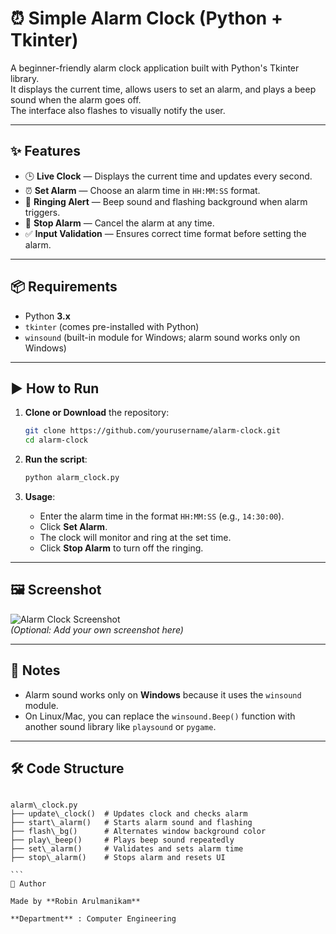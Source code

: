 
# ⏰ Simple Alarm Clock (Python + Tkinter)

A beginner-friendly alarm clock application built with Python's Tkinter library.  
It displays the current time, allows users to set an alarm, and plays a beep sound when the alarm goes off.  
The interface also flashes to visually notify the user.

---

## ✨ Features

- 🕒 **Live Clock** — Displays the current time and updates every second.
- ⏰ **Set Alarm** — Choose an alarm time in `HH:MM:SS` format.
- 🔔 **Ringing Alert** — Beep sound and flashing background when alarm triggers.
- 🛑 **Stop Alarm** — Cancel the alarm at any time.
- ✅ **Input Validation** — Ensures correct time format before setting the alarm.

---

## 📦 Requirements

- Python **3.x**
- `tkinter` (comes pre-installed with Python)
- `winsound` (built-in module for Windows; alarm sound works only on Windows)

---

## ▶️ How to Run

1. **Clone or Download** the repository:
    ```bash
    git clone https://github.com/yourusername/alarm-clock.git
    cd alarm-clock
    ```

2. **Run the script**:
    ```bash
    python alarm_clock.py
    ```

3. **Usage**:
   - Enter the alarm time in the format `HH:MM:SS` (e.g., `14:30:00`).
   - Click **Set Alarm**.
   - The clock will monitor and ring at the set time.
   - Click **Stop Alarm** to turn off the ringing.

---

## 🖼️ Screenshot

![Alarm Clock Screenshot](screenshot.png)  
*(Optional: Add your own screenshot here)*

---

## 📌 Notes

- Alarm sound works only on **Windows** because it uses the `winsound` module.
- On Linux/Mac, you can replace the `winsound.Beep()` function with another sound library like `playsound` or `pygame`.

---

## 🛠️ Code Structure

````

alarm\_clock.py
├── update\_clock()  # Updates clock and checks alarm
├── start\_alarm()   # Starts alarm sound and flashing
├── flash\_bg()      # Alternates window background color
├── play\_beep()     # Plays beep sound repeatedly
├── set\_alarm()     # Validates and sets alarm time
├── stop\_alarm()    # Stops alarm and resets UI

```
🙌 Author

Made by **Robin Arulmanikam**

**Department** : Computer Engineering
